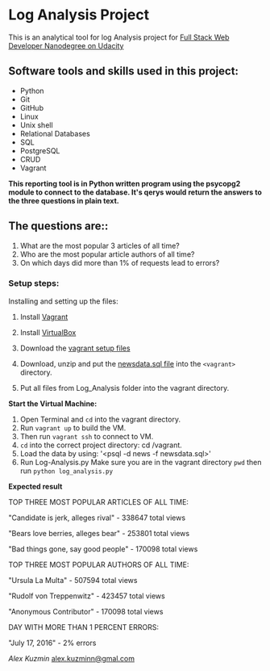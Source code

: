 # Log Analysis Project

This is an analytical tool for log Analysis project for [Full Stack Web Developer Nanodegree on Udacity](https://www.udacity.com/course/full-stack-web-developer-nanodegree--nd004)

## Software tools and skills used in this project:

- Python
- Git
- GitHub
- Linux 
- Unix shell
- Relational Databases
- SQL
- PostgreSQL
- CRUD
- Vagrant


**This reporting tool is in Python written program using the psycopg2 module to connect to the database.
It's qerys would return the answers to the three questions in plain text.**

## The questions are::

1. What are the most popular 3 articles of all time?
2. Who are the most popular article authors of all time?
3. On which days did more than 1% of requests lead to errors?

### Setup steps:

Installing and setting up the files:

1. Install [Vagrant](https://www.vagrantup.com/)

2. Install [VirtualBox](https://www.virtualbox.org/wiki/Download_Old_Builds_5_1)

3. Download the [vagrant setup files](https://www.vagrantup.com/downloads.html)

4. Download, unzip and put the [newsdata.sql file](https://d17h27t6h515a5.cloudfront.net/topher/2016/August/57b5f748_newsdata/newsdata.zip) into the `<vagrant>` directory.

5. Put all files from Log_Analysis folder into the vagrant directory.

**Start the Virtual Machine:**

1. Open Terminal and `cd` into the vagrant directory.
2. Run `vagrant up` to build the VM.
3. Then run `vagrant ssh` to connect to VM.
4. `cd` into the correct project directory: cd /vagrant.
5. Load the data by using: '<psql -d news -f newsdata.sql>'
6. Run Log-Analysis.py
   Make sure you are in the vagrant directory `pwd`
   then run `python log_analysis.py`

**Expected result**

TOP THREE MOST POPULAR ARTICLES OF ALL TIME:

"Candidate is jerk, alleges rival" - 338647 total views

"Bears love berries, alleges bear" - 253801 total views

"Bad things gone, say good people" - 170098 total views


TOP THREE MOST POPULAR AUTHORS OF ALL TIME:

"Ursula La Multa" - 507594 total views

"Rudolf von Treppenwitz" - 423457 total views

"Anonymous Contributor" - 170098 total views


DAY WITH MORE THAN 1 PERCENT ERRORS:

"July 17, 2016" - 2% errors


*Alex Kuzmin* alex.kuzminn@gmal.com
